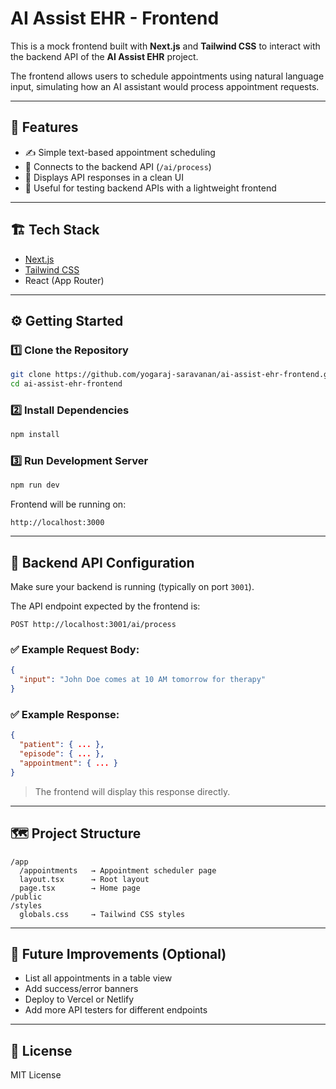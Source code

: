 # AI Assist EHR - Frontend

This is a mock frontend built with **Next.js** and **Tailwind CSS** to interact with the backend API of the **AI Assist EHR** project.

The frontend allows users to schedule appointments using natural language input, simulating how an AI assistant would process appointment requests.

---

## 🚀 Features

- ✍️ Simple text-based appointment scheduling
- 🔗 Connects to the backend API (`/ai/process`)
- 📜 Displays API responses in a clean UI
- 🧪 Useful for testing backend APIs with a lightweight frontend

---

## 🏗️ Tech Stack

- [Next.js](https://nextjs.org/)
- [Tailwind CSS](https://tailwindcss.com/)
- React (App Router)

---

## ⚙️ Getting Started

### 1️⃣ Clone the Repository

```bash
git clone https://github.com/yogaraj-saravanan/ai-assist-ehr-frontend.git
cd ai-assist-ehr-frontend
```

### 2️⃣ Install Dependencies

```bash
npm install
```

### 3️⃣ Run Development Server

```bash
npm run dev
```

Frontend will be running on:

```
http://localhost:3000
```

---

## 🔗 Backend API Configuration

Make sure your backend is running (typically on port `3001`).

The API endpoint expected by the frontend is:

```
POST http://localhost:3001/ai/process
```

### ✅ Example Request Body:

```json
{
  "input": "John Doe comes at 10 AM tomorrow for therapy"
}
```

### ✅ Example Response:

```json
{
  "patient": { ... },
  "episode": { ... },
  "appointment": { ... }
}
```

> The frontend will display this response directly.

---

## 🗺️ Project Structure

```
/app
  /appointments   → Appointment scheduler page
  layout.tsx      → Root layout
  page.tsx        → Home page
/public
/styles
  globals.css     → Tailwind CSS styles
```

---

## 🎯 Future Improvements (Optional)

- List all appointments in a table view
- Add success/error banners
- Deploy to Vercel or Netlify
- Add more API testers for different endpoints

---

## 📜 License

MIT License
